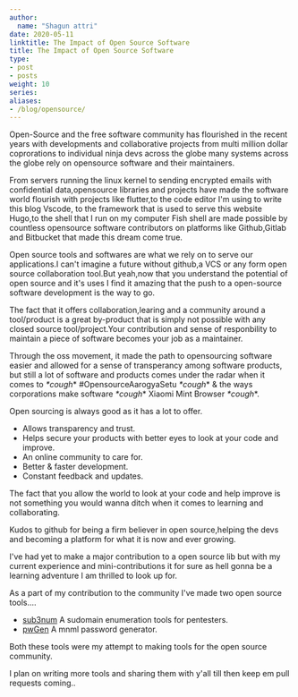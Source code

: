 ```yaml
---
author:
  name: "Shagun attri"
date: 2020-05-11
linktitle: The Impact of Open Source Software
title: The Impact of Open Source Software
type:
- post
- posts
weight: 10
series:
aliases:
- /blog/opensource/
---
```



Open-Source and the free software community has flourished in the recent years with developments and collaborative projects from multi million dollar coprorations to individual ninja devs across the globe many systems across the globe rely on opensource software and their maintainers.

From servers running the linux kernel to sending encrypted emails with confidential data,opensource libraries and projects have made the software world flourish with 
projects like flutter,to the code editor I'm using to write this blog Vscode, to the framework that is used to serve this website Hugo,to the shell that I run on my computer Fish shell are made possible by countless opensource software contributors on platforms like Github,Gitlab and Bitbucket that made this dream come true.

Open source tools and softwares are what we rely on to serve our applications.I can't imagine a future without github,a VCS or any form open source collaboration tool.But yeah,now that you understand the potential of open source and it's uses I find it amazing that the push to a open-source software development is the way to go.

The fact that it offers collaboration,learing and a community around a tool/product is a great by-product that is simply not possible with any closed source tool/project.Your contribution and sense of responbility to maintain a piece of software becomes your job as a maintainer.

Through the oss movement, it made the path to opensourcing software easier and allowed for a sense of transperancy among software products, 
but still a lot of software and products comes under the radar when it comes to *\*cough*\* #OpensourceAarogyaSetu *\*cough*\*  &
 the ways corporations make software  *\*cough*\* Xiaomi Mint Browser *\*cough*\*.


Open sourcing is always good as it has a lot to offer.
- Allows transparency and trust.
- Helps secure your products with better eyes to look at your code and improve.
- An online community to care for.
- Better & faster development.
- Constant feedback and updates.


The fact that you allow the world to look at your code and help improve is not something you would wanna ditch when it comes to learning and collaborating.

Kudos to github for being a firm believer in open source,helping the devs and becoming a platform for what it is now and ever growing.

I've had yet to make a major contribution to a open source lib but with my current experience and mini-contributions it for sure as hell gonna be a learning adventure I am thrilled to look up for.


As a part of my contribution to the community I've made two open source tools....
- [sub3num](https://github.com/shagunattri/sub3num) A sudomain enumeration tools for pentesters.
- [pwGen](https://github.com/shagunattri/pwGen) A mnml password generator.

Both these tools were my attempt to making tools for the open source community.

I plan on writing more tools and sharing them with y'all till then keep em pull requests coming..


